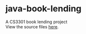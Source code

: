 # java-book-lending
A CS3301 book lending project
<br>
View the source files [here](https://github.com/DalitsoSakala/java-book-lending/tree/main/mavenproject1/src/main/java/com/booklending/cs3301).
